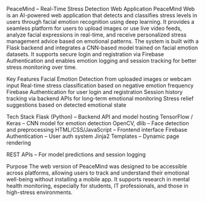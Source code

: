 PeaceMind – Real-Time Stress Detection Web Application
PeaceMind Web is an AI-powered web application that detects and classifies stress levels in users through facial emotion recognition using deep learning. It provides a seamless platform for users to upload images or use live video feeds, analyze facial expressions in real-time, and receive personalized stress management advice based on emotional patterns.
The system is built with a Flask backend and integrates a CNN-based model trained on facial emotion datasets. It supports secure login and registration via Firebase Authentication and enables emotion logging and session tracking for better stress monitoring over time.

Key Features
Facial Emotion Detection from uploaded images or webcam input
Real-time stress classification based on negative emotion frequency
Firebase Authentication for user login and registration
Session history tracking via backend APIs for long-term emotional monitoring
Stress relief suggestions based on detected emotional state

Tech Stack
Flask (Python) – Backend API and model hosting
TensorFlow / Keras – CNN model for emotion detection
OpenCV, dlib – Face detection and preprocessing
HTML/CSS/JavaScript – Frontend interface
Firebase Authentication – User auth system
Jinja2 Templates – Dynamic page rendering

REST APIs – For model predictions and session logging

Purpose
The web version of PeaceMind was designed to be accessible across platforms, allowing users to track and understand their emotional well-being without installing a mobile app. It supports research in mental health monitoring, especially for students, IT professionals, and those in high-stress environments.
